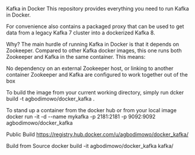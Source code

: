 Kafka in Docker
This repository provides everything you need to run Kafka in Docker.

For convenience also contains a packaged proxy that can be used to get data from a legacy Kafka 7 cluster into a dockerized Kafka 8.

Why?
The main hurdle of running Kafka in Docker is that it depends on Zookeeper. Compared to other Kafka docker images, this one runs both Zookeeper and Kafka in the same container. This means:

No dependency on an external Zookeeper host, or linking to another container
Zookeeper and Kafka are configured to work together out of the box

To build the image from your current working directory, simply run
dcker build -t agbodimowo/docker_kafka .

To stand up a container from the docker hub or from your local image
docker run -it -d --name mykafka  -p 2181:2181 -p 9092:9092 agbodimowo/docker_kafka

Public Build
https://registry.hub.docker.com/u/agbodimowo/docker_kafka/

Build from Source
docker build -it agbodimowo/docker_kafka kafka/

